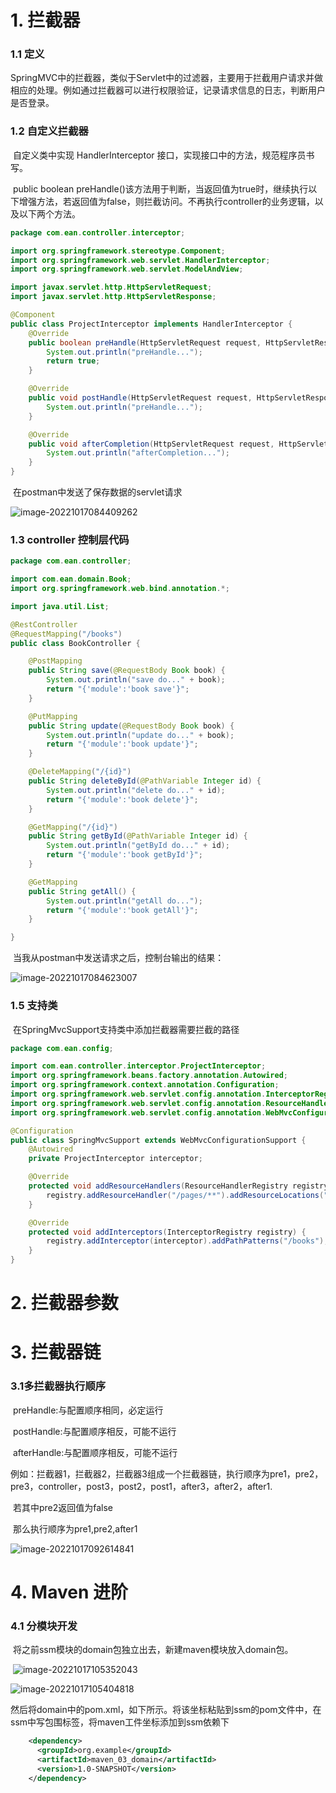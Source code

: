 # 1. 拦截器	

### 	1.1 定义

​		SpringMVC中的拦截器，类似于Servlet中的过滤器，主要用于拦截用户请求并做相应的处理。例如通过拦截器可以进行权限验证，记录请求信息的日志，判断用户是否登录。

### 	1.2 自定义拦截器

​		自定义类中实现 HandlerInterceptor 接口，实现接口中的方法，规范程序员书写。

​		public boolean preHandle()该方法用于判断，当返回值为true时，继续执行以下增强方法，若返回值为false，则拦截访问。不再执行controller的业务逻辑，以及以下两个方法。

```java
package com.ean.controller.interceptor;

import org.springframework.stereotype.Component;
import org.springframework.web.servlet.HandlerInterceptor;
import org.springframework.web.servlet.ModelAndView;

import javax.servlet.http.HttpServletRequest;
import javax.servlet.http.HttpServletResponse;

@Component
public class ProjectInterceptor implements HandlerInterceptor {
    @Override
    public boolean preHandle(HttpServletRequest request, HttpServletResponse response, Object handler) throws Exception {
        System.out.println("preHandle...");
        return true;
    }

    @Override
    public void postHandle(HttpServletRequest request, HttpServletResponse response, Object handler, ModelAndView modelAndView) throws Exception {
        System.out.println("preHandle...");
    }

    @Override
    public void afterCompletion(HttpServletRequest request, HttpServletResponse response, Object handler, Exception ex) throws Exception {
        System.out.println("afterCompletion...");
    }
}

```

​		在postman中发送了保存数据的servlet请求

![image-20221017084409262](C:\Users\Asphyxia\AppData\Roaming\Typora\typora-user-images\image-20221017084409262.png)

### 	1.3 controller 控制层代码

```java
package com.ean.controller;

import com.ean.domain.Book;
import org.springframework.web.bind.annotation.*;

import java.util.List;

@RestController
@RequestMapping("/books")
public class BookController {

    @PostMapping
    public String save(@RequestBody Book book) {
        System.out.println("save do..." + book);
        return "{'module':'book save'}";
    }

    @PutMapping
    public String update(@RequestBody Book book) {
        System.out.println("update do..." + book);
        return "{'module':'book update'}";
    }

    @DeleteMapping("/{id}")
    public String deleteById(@PathVariable Integer id) {
        System.out.println("delete do..." + id);
        return "{'module':'book delete'}";
    }

    @GetMapping("/{id}")
    public String getById(@PathVariable Integer id) {
        System.out.println("getById do..." + id);
        return "{'module':'book getById'}";
    }

    @GetMapping
    public String getAll() {
        System.out.println("getAll do...");
        return "{'module':'book getAll'}";
    }

}

```

​	当我从postman中发送请求之后，控制台输出的结果：

![image-20221017084623007](C:\Users\Asphyxia\AppData\Roaming\Typora\typora-user-images\image-20221017084623007.png)

### 	1.5 支持类

​	在SpringMvcSupport支持类中添加拦截器需要拦截的路径

```java
package com.ean.config;

import com.ean.controller.interceptor.ProjectInterceptor;
import org.springframework.beans.factory.annotation.Autowired;
import org.springframework.context.annotation.Configuration;
import org.springframework.web.servlet.config.annotation.InterceptorRegistry;
import org.springframework.web.servlet.config.annotation.ResourceHandlerRegistry;
import org.springframework.web.servlet.config.annotation.WebMvcConfigurationSupport;

@Configuration
public class SpringMvcSupport extends WebMvcConfigurationSupport {
    @Autowired
    private ProjectInterceptor interceptor;

    @Override
    protected void addResourceHandlers(ResourceHandlerRegistry registry) {
        registry.addResourceHandler("/pages/**").addResourceLocations("/pages/");
    }

    @Override
    protected void addInterceptors(InterceptorRegistry registry) {
        registry.addInterceptor(interceptor).addPathPatterns("/books");
    }
}

```

# 2. 拦截器参数

## 





# 3. 拦截器链

### 	3.1多拦截器执行顺序

​		preHandle:与配置顺序相同，必定运行

​		postHandle:与配置顺序相反，可能不运行

​		afterHandle:与配置顺序相反，可能不运行

​		例如：拦截器1，拦截器2，拦截器3组成一个拦截器链，执行顺序为pre1，pre2，pre3，controller，post3，post2，post1，after3，after2，after1.

​		若其中pre2返回值为false

​		那么执行顺序为pre1,pre2,after1

![image-20221017092614841](C:\Users\Asphyxia\AppData\Roaming\Typora\typora-user-images\image-20221017092614841.png)

# 4. Maven 进阶

### 	4.1 分模块开发

​		将之前ssm模块的domain包独立出去，新建maven模块放入domain包。

​		![image-20221017105352043](C:\Users\Asphyxia\AppData\Roaming\Typora\typora-user-images\image-20221017105352043.png)

![image-20221017105404818](C:\Users\Asphyxia\AppData\Roaming\Typora\typora-user-images\image-20221017105404818.png)

​	然后将domain中的pom.xml，如下所示。将该坐标粘贴到ssm的pom文件中，在ssm中写<dependency>包围标签，将maven工件坐标添加到ssm依赖下

```xml
	<dependency>
      <groupId>org.example</groupId>
      <artifactId>maven_03_domain</artifactId>
      <version>1.0-SNAPSHOT</version>
    </dependency>
```

